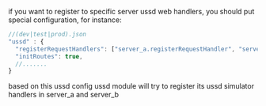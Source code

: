if you want to register to specific server ussd web handlers, you should put special configuration, for instance:

```javascript
//(dev|test|prod).json
"ussd" : {
  "registerRequestHandlers": ["server_a.registerRequestHandler", "server_b.registerRequestHandler"],
  "initRoutes": true,
  //.......
}

```

based on this ussd config ussd module will try to register its ussd simulator handlers in server_a and server_b